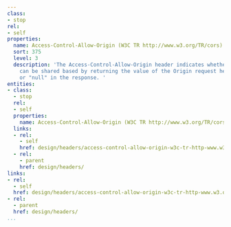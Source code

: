 ```yaml
---
class:
- stop
rel:
- self
properties:
  name: Access-Control-Allow-Origin (W3C TR http://www.w3.org/TR/cors)
  sort: 375
  level: 3
  description: 'The Access-Control-Allow-Origin header indicates whether a resource
    can be shared based by returning the value of the Origin request header, "*",
    or "null" in the response. '
entities:
- class:
  - stop
  rel:
  - self
  properties:
    name: Access-Control-Allow-Origin (W3C TR http://www.w3.org/TR/cors)
  links:
  - rel:
    - self
    href: design/headers/access-control-allow-origin-w3c-tr-http-www.w3.org-tr-cors.md
  - rel:
    - parent
    href: design/headers/
links:
- rel:
  - self
  href: design/headers/access-control-allow-origin-w3c-tr-http-www.w3.org-tr-cors.md
- rel:
  - parent
  href: design/headers/
...
```

